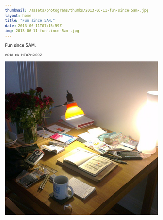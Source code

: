 ```yaml
---
thumbnail: /assets/photograms/thumbs/2013-06-11-fun-since-5am-.jpg
layout: home
title: "Fun since 5AM."
date: 2013-06-11T07:15:59Z
img: 2013-06-11-fun-since-5am-.jpg
---
```


Fun since 5AM.

<small>2013-06-11T07:15:59Z</small>

![Fun since 5AM.](2013-06-11-fun-since-5am-.jpg)
